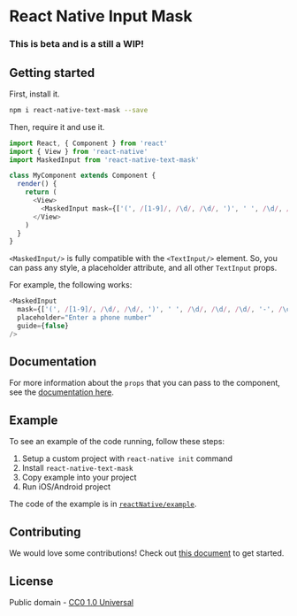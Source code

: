 # React Native Input Mask

### This is beta and is a still a WIP!

## Getting started

First, install it.

```bash
npm i react-native-text-mask --save
```

Then, require it and use it.

```js
import React, { Component } from 'react'
import { View } from 'react-native'
import MaskedInput from 'react-native-text-mask'

class MyComponent extends Component {
  render() {
    return (
      <View>
        <MaskedInput mask={['(', /[1-9]/, /\d/, /\d/, ')', ' ', /\d/, /\d/, /\d/, '-', /\d/, /\d/, /\d/, /\d/]} />
      </View>
    )
  }
}
```

`<MaskedInput/>` is fully compatible with the `<TextInput/>` element. So, you can
pass any style, a placeholder attribute, and all other `TextInput` props.

For example, the following works:

```js
<MaskedInput
  mask={['(', /[1-9]/, /\d/, /\d/, ')', ' ', /\d/, /\d/, /\d/, '-', /\d/, /\d/, /\d/, /\d/]}
  placeholder="Enter a phone number"
  guide={false}
/>
```

## Documentation

For more information about the `props` that you can pass to the component, see
the [documentation here](https://github.com/text-mask/text-mask/blob/master/componentDocumentation.md#readme).

## Example

To see an example of the code running, follow these steps:

1. Setup a custom project with `react-native init` command
1. Install `react-native-text-mask`
1. Copy example into your project
1. Run iOS/Android project

The code of the example is in [`reactNative/example`](https://github.com/text-mask/text-mask/tree/master/reactNative/example).

## Contributing

We would love some contributions! Check out [this document](https://github.com/text-mask/text-mask/blob/master/howToContribute.md#readme) to get started.

## License

Public domain - [CC0 1.0 Universal](https://creativecommons.org/publicdomain/zero/1.0/)
